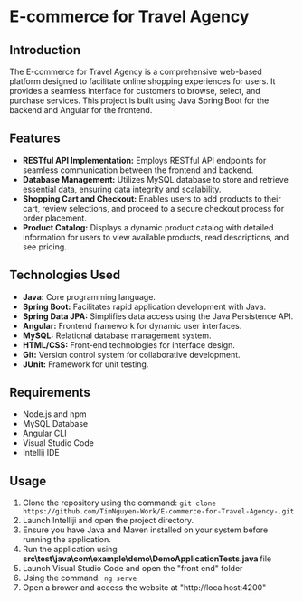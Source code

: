 <h1> E-commerce for Travel Agency  </h1>

<h2> Introduction </h2>
<p>
   The E-commerce for Travel Agency is a comprehensive web-based platform designed to facilitate online shopping experiences for users. It provides a seamless interface for customers to browse, select, and purchase services. This project is built using Java Spring Boot for the backend and Angular for the frontend.
<h2> Features </h2>
<ul> 
    <li><strong>RESTful API Implementation:</strong> Employs RESTful API endpoints for seamless communication between the frontend and backend.</li>  
    <li><strong>Database Management:</strong> Utilizes MySQL database to store and retrieve essential data, ensuring data integrity and scalability.</li>
    <li><strong>Shopping Cart and Checkout:</strong> Enables users to add products to their cart, review selections, and proceed to a secure checkout process for order placement.</li>
    <li><strong>Product Catalog:</strong> Displays a dynamic product catalog with detailed information for users to view available products, read descriptions, and see pricing.</li>   
</ul>

<h2> Technologies Used </h2>
<ul> 
    <li><strong>Java:</strong> Core programming language.</li>  
    <li><strong>Spring Boot:</strong> Facilitates rapid application development with Java.</li>
    <li><strong>Spring Data JPA:</strong> Simplifies data access using the Java Persistence API.</li>   
    <li><strong>Angular:</strong> Frontend framework for dynamic user interfaces.</li>
    <li><strong>MySQL:</strong> Relational database management system.</li>
    <li><strong>HTML/CSS:</strong> Front-end technologies for interface design.</li>
    <li><strong>Git:</strong> Version control system for collaborative development.</li>
    <li><strong>JUnit:</strong> Framework for unit testing.</li>
</ul>

<h2> Requirements </h2>
<ul>    
    <li> Node.js and npm </li>
    <li> MySQL Database </li>
    <li> Angular CLI </li>
    <li> Visual Studio Code </li>
    <li>Intellij IDE</li>
</ul>

<h2> Usage</h2>
<ol>  
    <li>Clone the repository using the command: 
    <code>git clone https://github.com/TimNguyen-Work/E-commerce-for-Travel-Agency-.git</code></li>
    <li>Launch Intelliji and open the project directory.</li>
    <li>Ensure you have Java and Maven installed on your system before running the application.</li>
    <li>Run the application using <strong>src\test\java\com\example\demo\DemoApplicationTests.java </strong> file</li>
    <li>Launch Visual Studio Code and open the "front end" folder</li>
    <li>Using the command:<code> ng serve</code></li>
    <li>Open a brower and access the website at "http://localhost:4200"</li>
</ol>
